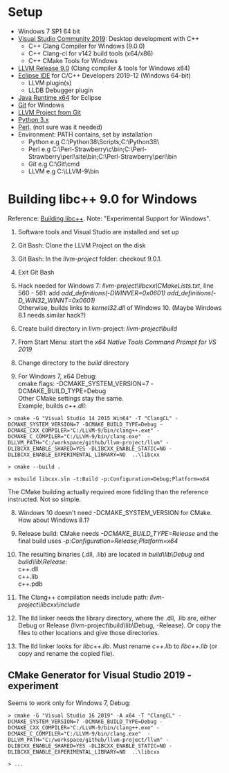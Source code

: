 # Setup

* Windows 7 SP1 64 bit
* [Visual Studio Community 2019](https://visualstudio.microsoft.com/): Desktop development with C++ 
   * C++ Clang Compiler for Windows (9.0.0)
   * C++ Clang-cl for v142 build tools (x64/x86)
   * C++ CMake Tools for Windows
* [LLVM Release 9.0](http://releases.llvm.org/) (Clang compiler & tools for Windows x64)
* [Eclipse IDE](https://www.eclipse.org/downloads/) for C/C++ Developers 2019-12 (Windows 64-bit)
   * LLVM plugin(s)
   * LLDB Debugger plugin
* [Java Runtime x64](https://jdk.java.net/) for Eclipse
* [Git](https://git-scm.com/) for Windows
* [LLVM Project from Git](http://llvm.org/docs/GettingStarted.html#checkout)
* [Python 3.x](https://www.python.org/downloads/windows/)
* [Perl](http://strawberryperl.com/). (not sure was it needed)
* Environment: PATH contains, set by installation
   * Python e.g C:\Python38\Scripts\;C:\Python38\
   * Perl e.g C:\Perl-Strawberry\c\bin;C:\Perl-Strawberry\perl\site\bin;C:\Perl-Strawberry\perl\bin
   * Git e.g C:\Git\cmd
   * LLVM e.g C:\LLVM-9\bin

# Building libc++ 9.0 for Windows

Reference: [Building libc++](https://libcxx.llvm.org/docs/BuildingLibcxx.html). Note: "Experimental Support for Windows".

1. Software tools and Visual Studio are installed and set up
1. Git Bash: Clone the LLVM Project on the disk
2. Git Bash: In the *llvm-project* folder: checkout 9.0.1. 
3. Exit Git Bash

4. Hack needed for Windows 7: *llvm-project\libcxx\CMakeLists.txt*, line 560 - 561: add *add_definitions(-DWINVER=0x0601)*
 *add_definitions(-D_WIN32_WINNT=0x0601)*  
  Otherwise, builds links to *kernel32.dll* of Windows 10. (Maybe Windows 8.1 needs similar hack?)

5. Create build directory in llvm-project: *llvm-project\build*
6. From Start Menu: start the *x64 Native Tools Command Prompt for VS 2019*
7. Change directory to the *build* directory
7. For Windows 7, x64 Debug:  
   cmake flags: -DCMAKE_SYSTEM_VERSION=7 -DCMAKE_BUILD_TYPE=Debug  
   Other CMake settings stay the same.  
   Example, builds *c++.dll*:
```
> cmake -G "Visual Studio 14 2015 Win64" -T "ClangCL" -DCMAKE_SYSTEM_VERSION=7 -DCMAKE_BUILD_TYPE=Debug -DCMAKE_CXX_COMPILER="C:/LLVM-9/bin/clang++.exe" -DCMAKE_C_COMPILER="C:/LLVM-9/bin/clang.exe"  -DLLVM_PATH="C:/workspace/github/llvm-project/llvm" -DLIBCXX_ENABLE_SHARED=YES -DLIBCXX_ENABLE_STATIC=NO -DLIBCXX_ENABLE_EXPERIMENTAL_LIBRARY=NO  ..\libcxx

> cmake --build .

> msbuild libcxx.sln -t:Build -p:Configuration=Debug;Platform=x64
```
  The CMake building actually required more fiddling than the reference instructed. Not so simple.

8. Windows 10 doesn't need -DCMAKE_SYSTEM_VERSION for CMake. How about Windows 8.1?
9. Release build: CMake needs *-DCMAKE_BUILD_TYPE=Release* and the final build uses *-p:Configuration=Release;Platform=x64* 
10. The resulting binaries (.dll, .lib) are located in *build\lib\Debug* and *build\lib\Release*:  
    c++.dll  
    c++.lib  
    c++.pdb

11. The Clang++ compilation needs include path: *llvm-project\libcxx\include*
12. The lld linker needs the library directory, where the .dll, .lib are, either Debug or Release (llvm-project\build\lib\Debug, -Release).
Or copy the files to other locations and give those directories.

13. The lld linker looks for *libc++.lib*. Must rename *c++.lib* to *libc++.lib* (or copy and rename the copied file).


## CMake Generator for Visual Studio 2019 - experiment

Seems to work only for Windows 7, Debug:

```
> cmake -G "Visual Studio 16 2019" -A x64 -T "ClangCL" -DCMAKE_SYSTEM_VERSION=7 -DCMAKE_BUILD_TYPE=Debug -DCMAKE_CXX_COMPILER="C:/LLVM-9/bin/clang++.exe" -DCMAKE_C_COMPILER="C:/LLVM-9/bin/clang.exe"  -DLLVM_PATH="C:/workspace/github/llvm-project/llvm" -DLIBCXX_ENABLE_SHARED=YES -DLIBCXX_ENABLE_STATIC=NO -DLIBCXX_ENABLE_EXPERIMENTAL_LIBRARY=NO  ..\libcxx

> ...

```

